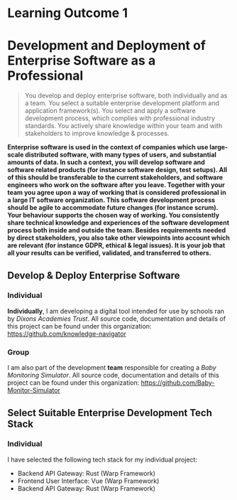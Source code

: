 # Learning Outcome 1
# Development and Deployment of Enterprise Software as a Professional
>You develop and deploy enterprise software, both individually and as a team. You select a suitable enterprise development platform and application framework(s). You select and apply a software development process, which complies with professional industry standards. You actively share knowledge within your team and with stakeholders to improve knowledge & processes.

**Enterprise software is used in the context of companies which use large-scale distributed software, with many types of users, and substantial amounts of data.
In such a context, you will develop software and software related products (for instance software design, test setups). All of this should be transferable to the current stakeholders, and software engineers who work on the software after you leave.
Together with your team you agree upon a way of working that is considered professional in a large IT software organization. This software development process should be agile to accommodate future changes (for instance scrum).
Your behaviour supports the chosen way of working. You consistently share technical knowledge and experiences of the software development process both inside and outside the team.
Besides requirements needed by direct stakeholders, you also take other viewpoints into account which are relevant (for instance GDPR, ethical & legal issues). It is your job that all your results can be verified, validated, and transferred to others.**

## Develop & Deploy Enterprise Software
### Individual
**Individually**, I am developing a digital tool intended for use by schools ran by *Dixons Academies Trust*. All source code, documentation and details of this project can be found under this organization:
https://github.com/knowledge-navigator

### Group
I am also part of the development **team** responsible for creating a *Baby Monitoring Simulator*. All source code, documentation and details of this project can be found under this organization: https://github.com/Baby-Monitor-Simulator

## Select Suitable Enterprise Development Tech Stack
### Individual
I have selected the following tech stack for my individual project:
- Backend API Gateway: Rust (Warp Framework) 
- Frontend User Interface: Vue (Warp Framework) 
- Backend API Gateway: Rust (Warp Framework) 